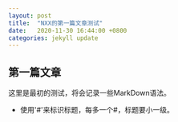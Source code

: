 ```yaml
---
layout: post
title:  "NXX的第一篇文章测试"
date:   2020-11-30 16:44:00 +0800
categories: jekyll update
---
```

## 第一篇文章
这里是最初的测试，将会记录一些MarkDown语法。

- 使用'#'来标识标题，每多一个#，标题要小一级。
